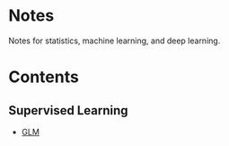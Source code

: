 # Notes
Notes for statistics, machine learning, and deep learning.

# Contents

## Supervised Learning
* [GLM](GLM.md)

